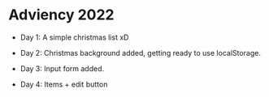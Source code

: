 # Adviency 2022

- Day 1: A simple christmas list xD

- Day 2: Christmas background added, getting ready to use localStorage.

- Day 3: Input form added.

- Day 4: Items + edit button

